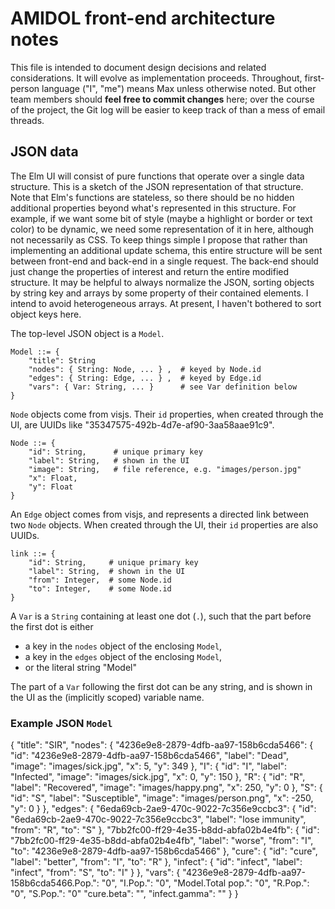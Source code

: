 # AMIDOL front-end architecture notes

This file is intended to document design decisions and related considerations.
It will evolve as implementation proceeds.
Throughout, first-person language ("I", "me") means Max unless otherwise noted.
But other team members should **feel free to commit changes** here;
over the course of the project, the Git log will be easier to keep track of than a mess of email threads.

## JSON data 

The Elm UI will consist of pure functions that operate over a single data structure.
This is a sketch of the JSON representation of that structure.
Note that Elm's functions are stateless,
so there should be no hidden additional properties beyond what's represented in this structure.
For example, if we want some bit of style (maybe a highlight or border or text color) to be dynamic,
we need some representation of it in here, although not necessarily as CSS.
To keep things simple I propose that rather than implementing an additional update schema,
this entire structure will be sent between front-end and back-end in a single request.
The back-end should just change the properties of interest and return the entire modified structure.
It may be helpful to always normalize the JSON,
sorting objects by string key and arrays by some property of their contained elements.
I intend to avoid heterogeneous arrays.
At present, I haven't bothered to sort object keys here.

The top-level JSON object is a `Model`.

```
Model ::= {
    "title": String
    "nodes": { String: Node, ... } ,  # keyed by Node.id
    "edges": { String: Edge, ... } ,  # keyed by Edge.id
    "vars": { Var: String, ... }      # see Var definition below
}
```

`Node` objects come from visjs.
Their `id` properties, when created through the UI, are UUIDs like "35347575-492b-4d7e-af90-3aa58aae91c9".

```
Node ::= {
    "id": String,      # unique primary key
    "label": String,   # shown in the UI
    "image": String,   # file reference, e.g. "images/person.jpg"
    "x": Float,
    "y": Float
}
```

An `Edge` object comes from visjs, and represents a directed link between two `Node` objects.
When created through the UI, their `id` properties are also UUIDs.

```
link ::= {
    "id": String,     # unique primary key
    "label": String,  # shown in the UI
    "from": Integer,  # some Node.id
    "to": Integer,    # some Node.id
}
```

A `Var` is a `String` containing at least one dot (`.`),
such that the part before the first dot is either
- a key in the `nodes` object of the enclosing `Model`,
- a key in the `edges` object of the enclosing `Model`,
- or the literal string "Model"

The part of a `Var` following the first dot can be any string,
and is shown in the UI as the (implicitly scoped) variable name.

### Example JSON `Model`

{
  "title": "SIR",
  "nodes": {
    "4236e9e8-2879-4dfb-aa97-158b6cda5466": {
      "id": "4236e9e8-2879-4dfb-aa97-158b6cda5466",
      "label": "Dead",
      "image": "images/sick.jpg",
      "x": 5,
      "y": 349
    },
    "I": {
      "id": "I",
      "label": "Infected",
      "image": "images/sick.jpg",
      "x": 0,
      "y": 150
    },
    "R": {
      "id": "R",
      "label": "Recovered",
      "image": "images/happy.png",
      "x": 250,
      "y": 0
    },
    "S": {
      "id": "S",
      "label": "Susceptible",
      "image": "images/person.png",
      "x": -250,
      "y": 0
    }
  },
  "edges": {
    "6eda69cb-2ae9-470c-9022-7c356e9ccbc3": {
      "id": "6eda69cb-2ae9-470c-9022-7c356e9ccbc3",
      "label": "lose immunity",
      "from": "R",
      "to": "S"
    },
    "7bb2fc00-ff29-4e35-b8dd-abfa02b4e4fb": {
      "id": "7bb2fc00-ff29-4e35-b8dd-abfa02b4e4fb",
      "label": "worse",
      "from": "I",
      "to": "4236e9e8-2879-4dfb-aa97-158b6cda5466"
    },
    "cure": {
      "id": "cure",
      "label": "better",
      "from": "I",
      "to": "R"
    },
    "infect": {
      "id": "infect",
      "label": "infect",
      "from": "S",
      "to": "I"
    }
  },
  "vars": {
    "4236e9e8-2879-4dfb-aa97-158b6cda5466.Pop.": "0",
    "I.Pop.": "0",
    "Model.Total pop.": "0",
    "R.Pop.": "0",
    "S.Pop.": "0"
    "cure.beta": "",
    "infect.gamma": ""
  }
}
